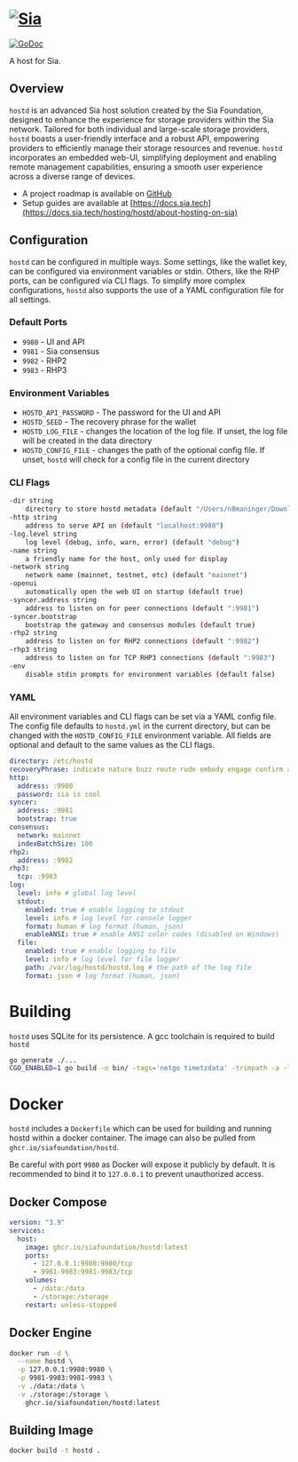 # [![Sia](https://sia.tech/assets/banners/sia-banner-expanded-hostd.png)](http://sia.tech)

[![GoDoc](https://godoc.org/go.sia.tech/hostd?status.svg)](https://godoc.org/go.sia.tech/hostd)

A host for Sia.

## Overview

`hostd` is an advanced Sia host solution created by the Sia Foundation, designed
to enhance the experience for storage providers within the Sia network. Tailored
for both individual and large-scale storage providers, `hostd` boasts a
user-friendly interface and a robust API, empowering providers to efficiently
manage their storage resources and revenue. `hostd` incorporates an embedded
web-UI, simplifying deployment and enabling remote management capabilities,
ensuring a smooth user experience across a diverse range of devices.

- A project roadmap is available on [GitHub](https://github.com/orgs/SiaFoundation/projects/3)
- Setup guides are available at [https://docs.sia.tech](https://docs.sia.tech/hosting/hostd/about-hosting-on-sia)

## Configuration

`hostd` can be configured in multiple ways. Some settings, like the wallet key,
can be configured via environment variables or stdin. Others, like the RHP
ports, can be configured via CLI flags. To simplify more complex configurations,
`hostd` also supports the use of a YAML configuration file for all settings.

### Default Ports
+ `9980` - UI and API
+ `9981` - Sia consensus
+ `9982` - RHP2
+ `9983` - RHP3

### Environment Variables
+ `HOSTD_API_PASSWORD` - The password for the UI and API
+ `HOSTD_SEED` - The recovery phrase for the wallet
+ `HOSTD_LOG_FILE` - changes the location of the log file. If unset, the
  log file will be created in the data directory
+ `HOSTD_CONFIG_FILE` - changes the path of the optional config file. If unset,
  `hostd` will check for a config file in the current directory


### CLI Flags
```sh
-dir string
	directory to store hostd metadata (default "/Users/n8maninger/Downloads/hostd-core-tmp")
-http string
	address to serve API on (default "localhost:9980")
-log.level string
	log level (debug, info, warn, error) (default "debug")
-name string
	a friendly name for the host, only used for display
-network string
	network name (mainnet, testnet, etc) (default "mainnet")
-openui
	automatically open the web UI on startup (default true)
-syncer.address string
	address to listen on for peer connections (default ":9981")
-syncer.bootstrap
	bootstrap the gateway and consensus modules (default true)
-rhp2 string
	address to listen on for RHP2 connections (default ":9982")
-rhp3 string
	address to listen on for TCP RHP3 connections (default ":9983")
-env
	disable stdin prompts for environment variables (default false)
```

### YAML
All environment variables and CLI flags can be set via a YAML config file. The
config file defaults to `hostd.yml` in the current directory, but can be changed
with the `HOSTD_CONFIG_FILE` environment variable. All fields are optional and
default to the same values as the CLI flags.

```yaml
directory: /etc/hostd
recoveryPhrase: indicate nature buzz route rude embody engage confirm aspect potato weapon bid
http:
  address: :9980
  password: sia is cool
syncer:
  address: :9981
  bootstrap: true
consensus:
  network: mainnet
  indexBatchSize: 100
rhp2:
  address: :9982
rhp3:
  tcp: :9983
log:
  level: info # global log level
  stdout:
    enabled: true # enable logging to stdout
    level: info # log level for console logger
    format: human # log format (human, json)
    enableANSI: true # enable ANSI color codes (disabled on Windows)
  file:
    enabled: true # enable logging to file
    level: info # log level for file logger
    path: /var/log/hostd/hostd.log # the path of the log file
    format: json # log format (human, json)
```

# Building

`hostd` uses SQLite for its persistence. A gcc toolchain is required to build `hostd`

```sh
go generate ./...
CGO_ENABLED=1 go build -o bin/ -tags='netgo timetzdata' -trimpath -a -ldflags '-s -w'  ./cmd/hostd
```

# Docker

`hostd` includes a `Dockerfile` which can be used for building and running
hostd within a docker container. The image can also be pulled from `ghcr.io/siafoundation/hostd`.

Be careful with port `9980` as Docker will expose it publicly by default. It is
recommended to bind it to `127.0.0.1` to prevent unauthorized access.

## Docker Compose

```yml
version: "3.9"
services:
  host:
    image: ghcr.io/siafoundation/hostd:latest
    ports:
      - 127.0.0.1:9980:9980/tcp
      - 9981-9983:9981-9983/tcp
    volumes:
      - /data:/data
      - /storage:/storage
    restart: unless-stopped
```

## Docker Engine

```sh
docker run -d \
  --name hostd \
  -p 127.0.0.1:9980:9980 \
  -p 9981-9983:9981-9983 \
  -v ./data:/data \
  -v ./storage:/storage \
    ghcr.io/siafoundation/hostd:latest
```

## Building Image

```sh
docker build -t hostd .
```
